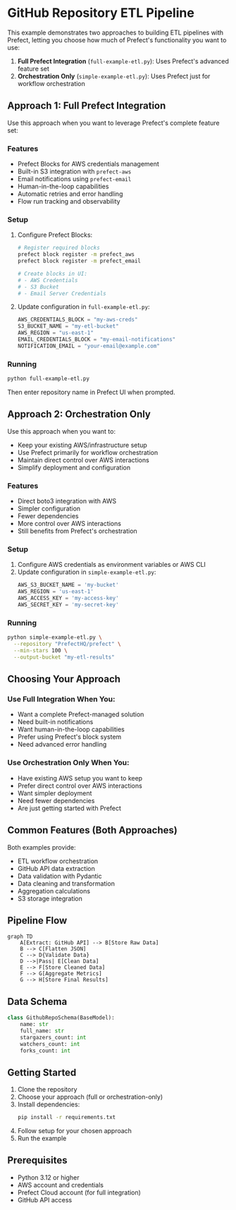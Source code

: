 # GitHub Repository ETL Pipeline

This example demonstrates two approaches to building ETL pipelines with Prefect, letting you choose how much of Prefect's functionality you want to use:

1. **Full Prefect Integration** (`full-example-etl.py`): Uses Prefect's advanced feature set
2. **Orchestration Only** (`simple-example-etl.py`): Uses Prefect just for workflow orchestration

## Approach 1: Full Prefect Integration

Use this approach when you want to leverage Prefect's complete feature set:

### Features
- Prefect Blocks for AWS credentials management
- Built-in S3 integration with `prefect-aws`
- Email notifications using `prefect-email`
- Human-in-the-loop capabilities
- Automatic retries and error handling
- Flow run tracking and observability

### Setup
1. Configure Prefect Blocks:
   ```bash
   # Register required blocks
   prefect block register -m prefect_aws
   prefect block register -m prefect_email
   
   # Create blocks in UI:
   # - AWS Credentials
   # - S3 Bucket
   # - Email Server Credentials
   ```

2. Update configuration in `full-example-etl.py`:
   ```python
   AWS_CREDENTIALS_BLOCK = "my-aws-creds"
   S3_BUCKET_NAME = "my-etl-bucket"
   AWS_REGION = "us-east-1"
   EMAIL_CREDENTIALS_BLOCK = "my-email-notifications"
   NOTIFICATION_EMAIL = "your-email@example.com"
   ```

### Running
```bash
python full-example-etl.py
```
Then enter repository name in Prefect UI when prompted.

## Approach 2: Orchestration Only

Use this approach when you want to:
- Keep your existing AWS/infrastructure setup
- Use Prefect primarily for workflow orchestration
- Maintain direct control over AWS interactions
- Simplify deployment and configuration

### Features
- Direct boto3 integration with AWS
- Simpler configuration
- Fewer dependencies
- More control over AWS interactions
- Still benefits from Prefect's orchestration

### Setup
1. Configure AWS credentials as environment variables or AWS CLI
2. Update configuration in `simple-example-etl.py`:
   ```python
   AWS_S3_BUCKET_NAME = 'my-bucket'
   AWS_REGION = 'us-east-1'
   AWS_ACCESS_KEY = 'my-access-key'
   AWS_SECRET_KEY = 'my-secret-key'
   ```

### Running
```bash
python simple-example-etl.py \
  --repository "PrefectHQ/prefect" \
  --min-stars 100 \
  --output-bucket "my-etl-results"
```

## Choosing Your Approach

### Use Full Integration When You:
- Want a complete Prefect-managed solution
- Need built-in notifications
- Want human-in-the-loop capabilities
- Prefer using Prefect's block system
- Need advanced error handling

### Use Orchestration Only When You:
- Have existing AWS setup you want to keep
- Prefer direct control over AWS interactions
- Want simpler deployment
- Need fewer dependencies
- Are just getting started with Prefect

## Common Features (Both Approaches)

Both examples provide:
- ETL workflow orchestration
- GitHub API data extraction
- Data validation with Pydantic
- Data cleaning and transformation
- Aggregation calculations
- S3 storage integration

## Pipeline Flow

```mermaid
graph TD
    A[Extract: GitHub API] --> B[Store Raw Data]
    B --> C[Flatten JSON]
    C --> D{Validate Data}
    D -->|Pass| E[Clean Data]
    E --> F[Store Cleaned Data]
    F --> G[Aggregate Metrics]
    G --> H[Store Final Results]
```

## Data Schema

```python
class GithubRepoSchema(BaseModel):
    name: str
    full_name: str
    stargazers_count: int
    watchers_count: int
    forks_count: int
```

## Getting Started

1. Clone the repository
2. Choose your approach (full or orchestration-only)
3. Install dependencies:
   ```bash
   pip install -r requirements.txt
   ```
4. Follow setup for your chosen approach
5. Run the example

## Prerequisites

- Python 3.12 or higher
- AWS account and credentials
- Prefect Cloud account (for full integration)
- GitHub API access
